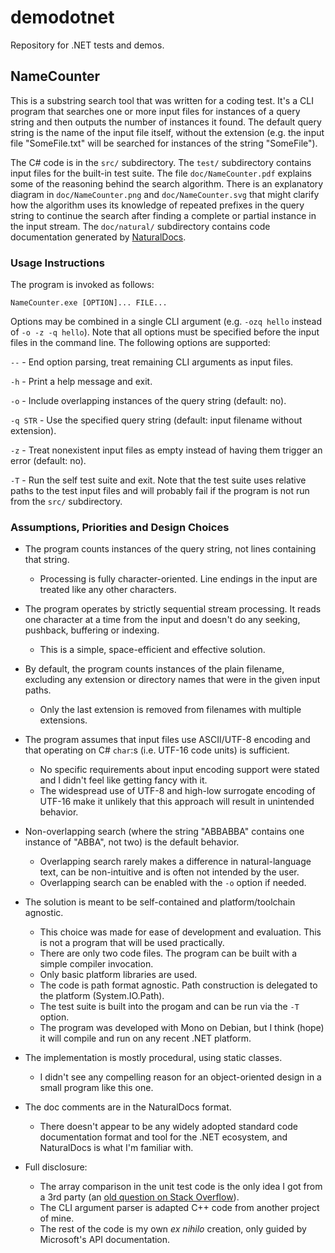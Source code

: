 
# demodotnet
Repository for .NET tests and demos.


## NameCounter
This is a substring search tool that was written for a coding test. It's a CLI
program that searches one or more input files for instances of a query string
and then outputs the number of instances it found. The default query string is
the name of the input file itself, without the extension (e.g. the input file
"SomeFile.txt" will be searched for instances of the string "SomeFile").

The C# code is in the `src/` subdirectory. The `test/` subdirectory contains
input files for the built-in test suite. The file `doc/NameCounter.pdf`
explains some of the reasoning behind the search algorithm. There is an
explanatory diagram in `doc/NameCounter.png` and `doc/NameCounter.svg` that
might clarify how the algorithm uses its knowledge of repeated prefixes in
the query string to continue the search after finding a complete or partial
instance in the input stream. The `doc/natural/` subdirectory contains code
documentation generated by [NaturalDocs](https://www.naturaldocs.org/).

### Usage Instructions
The program is invoked as follows:

`NameCounter.exe [OPTION]... FILE...`

Options may be combined in a single CLI argument (e.g. `-ozq hello` instead of
`-o -z -q hello`). Note that all options must be specified before the input files
in the command line. The following options are supported:

`--` - End option parsing, treat remaining CLI arguments as input files.

`-h` - Print a help message and exit.

`-o` - Include overlapping instances of the query string (default: no).

`-q STR` - Use the specified query string (default: input filename without
           extension).

`-z` - Treat nonexistent input files as empty instead of having them trigger
       an error (default: no).

`-T` - Run the self test suite and exit. Note that the test suite uses relative
       paths to the test input files and will probably fail if the program is
       not run from the `src/` subdirectory.

### Assumptions, Priorities and Design Choices
* The program counts instances of the query string, not lines containing that
  string.
	+ Processing is fully character-oriented. Line endings in the input are
	  treated like any other characters.

* The program operates by strictly sequential stream processing. It reads one
  character at a time from the input and doesn't do any seeking, pushback,
  buffering or indexing.
	+ This is a simple, space-efficient and effective solution.

* By default, the program counts instances of the plain filename, excluding any
  extension or directory names that were in the given input paths.
	+ Only the last extension is removed from filenames with multiple extensions.

* The program assumes that input files use ASCII/UTF-8 encoding and that
  operating on C# `char`:s (i.e. UTF-16 code units) is sufficient.
	+ No specific requirements about input encoding support were stated and I
	  didn't feel like getting fancy with it.
	+ The widespread use of UTF-8 and high-low surrogate encoding of UTF-16 make
	  it unlikely that this approach will result in unintended behavior.

* Non-overlapping search (where the string "ABBABBA" contains one instance of
  "ABBA", not two) is the default behavior.
	+ Overlapping search rarely makes a difference in natural-language text, can
	  be non-intuitive and is often not intended by the user.
	+ Overlapping search can be enabled with the `-o` option if needed.

* The solution is meant to be self-contained and platform/toolchain agnostic.
	+ This choice was made for ease of development and evaluation. This is not
	  a program that will be used practically.
	+ There are only two code files. The program can be built with a simple
	  compiler invocation.
	+ Only basic platform libraries are used.
	+ The code is path format agnostic. Path construction is delegated to the
	  platform (System.IO.Path).
	+ The test suite is built into the progam and can be run via the `-T` option.
	+ The program was developed with Mono on Debian, but I think (hope) it will
	  compile and run on any recent .NET platform.

* The implementation is mostly procedural, using static classes.
	+ I didn't see any compelling reason for an object-oriented design in a small
	  program like this one.

* The doc comments are in the NaturalDocs format.
	+ There doesn't appear to be any widely adopted standard code documentation
	  format and tool for the .NET ecosystem, and NaturalDocs is what I'm familiar
	  with.

* Full disclosure:
	+ The array comparison in the unit test code is the only idea I got from
	  a 3rd party (an
	  [old question on Stack Overflow](https://stackoverflow.com/questions/4423318)).
	+ The CLI argument parser is adapted C++ code from another project of mine.
	+ The rest of the code is my own *ex nihilo* creation, only guided by
	  Microsoft's API documentation.
